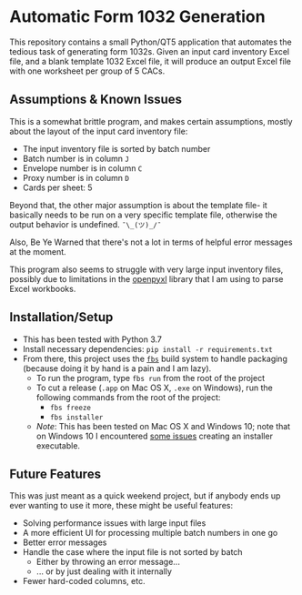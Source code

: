 # Automatic Form 1032 Generation

This repository contains a small Python/QT5 application that automates the tedious task of generating form 1032s. Given an input card inventory Excel file, and a blank template 1032 Excel file, it will produce an output Excel file with one worksheet per group of 5 CACs.   

## Assumptions & Known Issues

This is a somewhat brittle program, and makes certain assumptions, mostly about the layout of the input card inventory file:

- The input inventory file is sorted by batch number
- Batch number is in column `J`
- Envelope number is in column `C`
- Proxy number is in column `D`
- Cards per sheet: 5

Beyond that, the other major assumption is about the template file- it basically needs to be run on a very specific template file, otherwise the output behavior is undefined. `¯\_(ツ)_/¯`

Also, Be Ye Warned that there's not a lot in terms of helpful error messages at the moment.

This program also seems to struggle with very large input inventory files, possibly due to limitations in the [openpyxl](https://openpyxl.readthedocs.io/en/stable/) library that I am using to parse Excel workbooks. 

## Installation/Setup

- This has been tested with Python 3.7
- Install necessary dependencies: `pip install -r requirements.txt`
- From there, this project uses the [`fbs`](https://build-system.fman.io) build system to handle packaging (because doing it by hand is a pain and I am lazy). 
    - To run the program, type `fbs run` from the root of the project
    - To cut a release (`.app` on Mac OS X, `.exe` on Windows), run the following commands from the root of the project:
        - `fbs freeze`
        - `fbs installer` 
    - _Note_: This has been tested on Mac OS X and Windows 10; note that on Windows 10 I encountered [some issues](https://github.com/mherrmann/fbs/issues/147#issuecomment-698164639) creating an installer executable.

## Future Features

This was just meant as a quick weekend project, but if anybody ends up ever wanting to use it more, these might be useful features:

- Solving performance issues with large input files
- A more efficient UI for processing multiple batch numbers in one go
- Better error messages
- Handle the case where the input file is not sorted by batch
    - Either by throwing an error message...
    - ... or by just dealing with it internally
- Fewer hard-coded columns, etc.
 